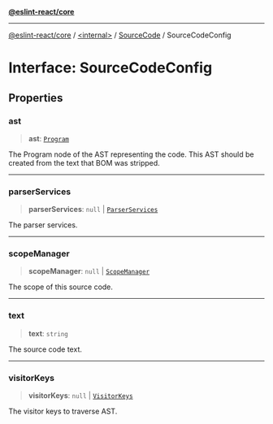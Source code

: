 [**@eslint-react/core**](../../../../README.md)

***

[@eslint-react/core](../../../../README.md) / [\<internal\>](../../../README.md) / [SourceCode](../README.md) / SourceCodeConfig

# Interface: SourceCodeConfig

## Properties

### ast

> **ast**: [`Program`](Program.md)

The Program node of the AST representing the code. This AST should be created from the text that BOM was stripped.

***

### parserServices

> **parserServices**: `null` \| [`ParserServices`](../../../type-aliases/ParserServices.md)

The parser services.

***

### scopeManager

> **scopeManager**: `null` \| [`ScopeManager`](../../../classes/ScopeManager.md)

The scope of this source code.

***

### text

> **text**: `string`

The source code text.

***

### visitorKeys

> **visitorKeys**: `null` \| [`VisitorKeys`](../../../interfaces/VisitorKeys.md)

The visitor keys to traverse AST.
